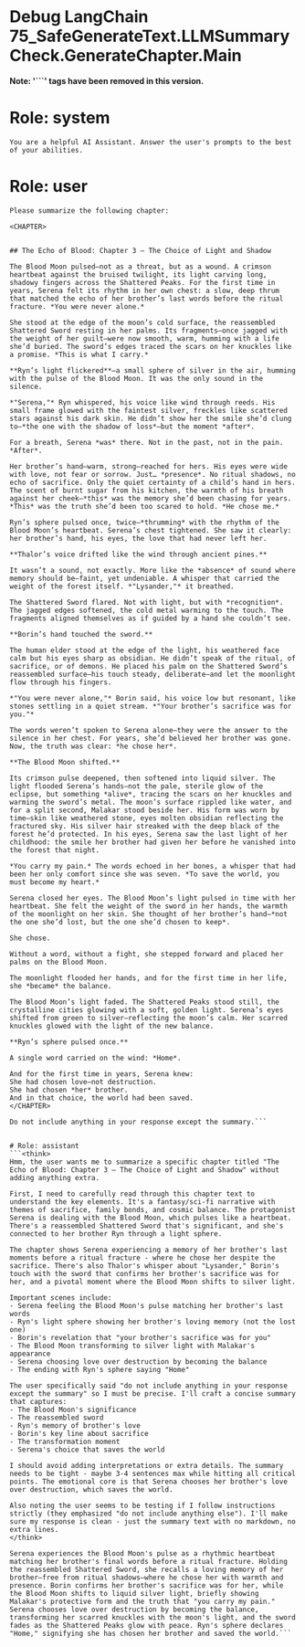 # Debug LangChain 75_SafeGenerateText.LLMSummaryCheck.GenerateChapter.Main
**Note: '```' tags have been removed in this version.**



# Role: system
```You are a helpful AI Assistant. Answer the user's prompts to the best of your abilities.```


# Role: user
```
Please summarize the following chapter:

<CHAPTER>


## The Echo of Blood: Chapter 3 – The Choice of Light and Shadow  

The Blood Moon pulsed—not as a threat, but as a wound. A crimson heartbeat against the bruised twilight, its light carving long, shadowy fingers across the Shattered Peaks. For the first time in years, Serena felt its rhythm in her own chest: a slow, deep thrum that matched the echo of her brother’s last words before the ritual fracture. *You were never alone.*  

She stood at the edge of the moon’s cold surface, the reassembled Shattered Sword resting in her palms. Its fragments—once jagged with the weight of her guilt—were now smooth, warm, humming with a life she’d buried. The sword’s edges traced the scars on her knuckles like a promise. *This is what I carry.*  

**Ryn’s light flickered**—a small sphere of silver in the air, humming with the pulse of the Blood Moon. It was the only sound in the silence.  

*"Serena,"* Ryn whispered, his voice like wind through reeds. His small frame glowed with the faintest silver, freckles like scattered stars against his dark skin. He didn’t show her the smile she’d clung to—*the one with the shadow of loss*—but the moment *after*.  

For a breath, Serena *was* there. Not in the past, not in the pain. *After*.  

Her brother’s hand—warm, strong—reached for hers. His eyes were wide with love, not fear or sorrow. Just… *presence*. No ritual shadows, no echo of sacrifice. Only the quiet certainty of a child’s hand in hers. The scent of burnt sugar from his kitchen, the warmth of his breath against her cheek—*this* was the memory she’d been chasing for years. *This* was the truth she’d been too scared to hold. *He chose me.*  

Ryn’s sphere pulsed once, twice—*thrumming* with the rhythm of the Blood Moon’s heartbeat. Serena’s chest tightened. She saw it clearly: her brother’s hand, his eyes, the love that had never left her.  

**Thalor’s voice drifted like the wind through ancient pines.**  

It wasn’t a sound, not exactly. More like the *absence* of sound where memory should be—faint, yet undeniable. A whisper that carried the weight of the forest itself. *"Lysander,"* it breathed.  

The Shattered Sword flared. Not with light, but with *recognition*. The jagged edges softened, the cold metal warming to the touch. The fragments aligned themselves as if guided by a hand she couldn’t see.  

**Borin’s hand touched the sword.**  

The human elder stood at the edge of the light, his weathered face calm but his eyes sharp as obsidian. He didn’t speak of the ritual, of sacrifice, or of demons. He placed his palm on the Shattered Sword’s reassembled surface—his touch steady, deliberate—and let the moonlight flow through his fingers.  

*"You were never alone,"* Borin said, his voice low but resonant, like stones settling in a quiet stream. *"Your brother’s sacrifice was for you."*  

The words weren’t spoken to Serena alone—they were the answer to the silence in her chest. For years, she’d believed her brother was gone. Now, the truth was clear: *he chose her*.  

**The Blood Moon shifted.**  

Its crimson pulse deepened, then softened into liquid silver. The light flooded Serena’s hands—not the pale, sterile glow of the eclipse, but something *alive*, tracing the scars on her knuckles and warming the sword’s metal. The moon’s surface rippled like water, and for a split second, Malakar stood beside her. His form was worn by time—skin like weathered stone, eyes molten obsidian reflecting the fractured sky. His silver hair streaked with the deep black of the forest he’d protected. In his eyes, Serena saw the last light of her childhood: the smile her brother had given her before he vanished into the forest that night.  

*You carry my pain.* The words echoed in her bones, a whisper that had been her only comfort since she was seven. *To save the world, you must become my heart.*  

Serena closed her eyes. The Blood Moon’s light pulsed in time with her heartbeat. She felt the weight of the sword in her hands, the warmth of the moonlight on her skin. She thought of her brother’s hand—*not the one she’d lost, but the one she’d chosen to keep*.  

She chose.  

Without a word, without a fight, she stepped forward and placed her palms on the Blood Moon.  

The moonlight flooded her hands, and for the first time in her life, she *became* the balance.  

The Blood Moon’s light faded. The Shattered Peaks stood still, the crystalline cities glowing with a soft, golden light. Serena’s eyes shifted from green to silver—reflecting the moon’s calm. Her scarred knuckles glowed with the light of the new balance.  

**Ryn’s sphere pulsed once.**  

A single word carried on the wind: *Home*.  

And for the first time in years, Serena knew:  
She had chosen love—not destruction.  
She had chosen *her* brother.  
And in that choice, the world had been saved.
</CHAPTER>

Do not include anything in your response except the summary.```


# Role: assistant
```<think>
Hmm, the user wants me to summarize a specific chapter titled "The Echo of Blood: Chapter 3 – The Choice of Light and Shadow" without adding anything extra. 

First, I need to carefully read through this chapter text to understand the key elements. It's a fantasy/sci-fi narrative with themes of sacrifice, family bonds, and cosmic balance. The protagonist Serena is dealing with the Blood Moon, which pulses like a heartbeat. There's a reassembled Shattered Sword that's significant, and she's connected to her brother Ryn through a light sphere.

The chapter shows Serena experiencing a memory of her brother's last moments before a ritual fracture - where he chose her despite the sacrifice. There's also Thalor's whisper about "Lysander," Borin's touch with the sword that confirms her brother's sacrifice was for her, and a pivotal moment where the Blood Moon shifts to silver light. 

Important scenes include: 
- Serena feeling the Blood Moon's pulse matching her brother's last words
- Ryn's light sphere showing her brother's loving memory (not the lost one)
- Borin's revelation that "your brother's sacrifice was for you"
- The Blood Moon transforming to silver light with Malakar's appearance
- Serena choosing love over destruction by becoming the balance
- The ending with Ryn's sphere saying "Home"

The user specifically said "do not include anything in your response except the summary" so I must be precise. I'll craft a concise summary that captures: 
- The Blood Moon's significance 
- The reassembled sword 
- Ryn's memory of brother's love 
- Borin's key line about sacrifice 
- The transformation moment 
- Serena's choice that saves the world 

I should avoid adding interpretations or extra details. The summary needs to be tight - maybe 3-4 sentences max while hitting all critical points. The emotional core is that Serena chooses her brother's love over destruction, which saves the world. 

Also noting the user seems to be testing if I follow instructions strictly (they emphasized "do not include anything else"). I'll make sure my response is clean - just the summary text with no markdown, no extra lines.
</think>

Serena experiences the Blood Moon's pulse as a rhythmic heartbeat matching her brother's final words before a ritual fracture. Holding the reassembled Shattered Sword, she recalls a loving memory of her brother—free from ritual shadows—where he chose her with warmth and presence. Borin confirms her brother's sacrifice was for her, while the Blood Moon shifts to liquid silver light, briefly showing Malakar's protective form and the truth that "you carry my pain." Serena chooses love over destruction by becoming the balance, transforming her scarred knuckles with the moon's light, and the sword fades as the Shattered Peaks glow with peace. Ryn's sphere declares "Home," signifying she has chosen her brother and saved the world.```